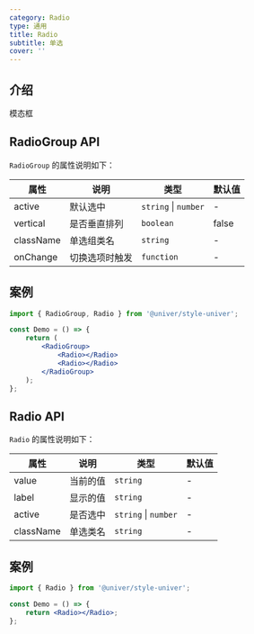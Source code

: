 ```yaml
---
category: Radio
type: 通用
title: Radio
subtitle: 单选
cover: ''
---
```


## 介绍

模态框

## RadioGroup API

`RadioGroup` 的属性说明如下：

| 属性      | 说明           | 类型                 | 默认值 |
| --------- | -------------- | -------------------- | ------ |
| active    | 默认选中       | `string` \| `number` | -      |
| vertical  | 是否垂直排列   | `boolean`            | false  |
| className | 单选组类名     | `string`             | -      |
| onChange  | 切换选项时触发 | `function`           | -      |

## 案例

```jsx
import { RadioGroup, Radio } from '@univer/style-univer';

const Demo = () => {
    return (
        <RadioGroup>
            <Radio></Radio>
            <Radio></Radio>
        </RadioGroup>
    );
};
```

## Radio API

`Radio` 的属性说明如下：

| 属性      | 说明     | 类型                 | 默认值 |
| --------- | -------- | -------------------- | ------ |
| value     | 当前的值 | `string`             | -      |
| label     | 显示的值 | `string`             | -      |
| active    | 是否选中 | `string` \| `number` | -      |
| className | 单选类名 | `string`             | -      |

## 案例

```jsx
import { Radio } from '@univer/style-univer';

const Demo = () => {
    return <Radio></Radio>;
};
```
